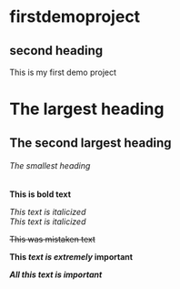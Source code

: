 # firstdemoproject

## second heading
This is my first demo project

# The largest heading
## The second largest heading
###### The smallest heading


**This is bold text**	

*This text is italicized*	
_This text is italicized_

~~This was mistaken text~~	

**This _text is extremely_ important**	

***All this text is important***	

